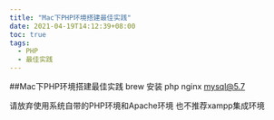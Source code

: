 ```yaml
---
title: "Mac下PHP环境搭建最佳实践"
date: 2021-04-19T14:12:39+08:00
toc: true
tags: 
  - PHP
  - 最佳实践
---
```


##Mac下PHP环境搭建最佳实践
brew 安装 php nginx mysql@5.7

请放弃使用系统自带的PHP环境和Apache环境 也不推荐xampp集成环境

